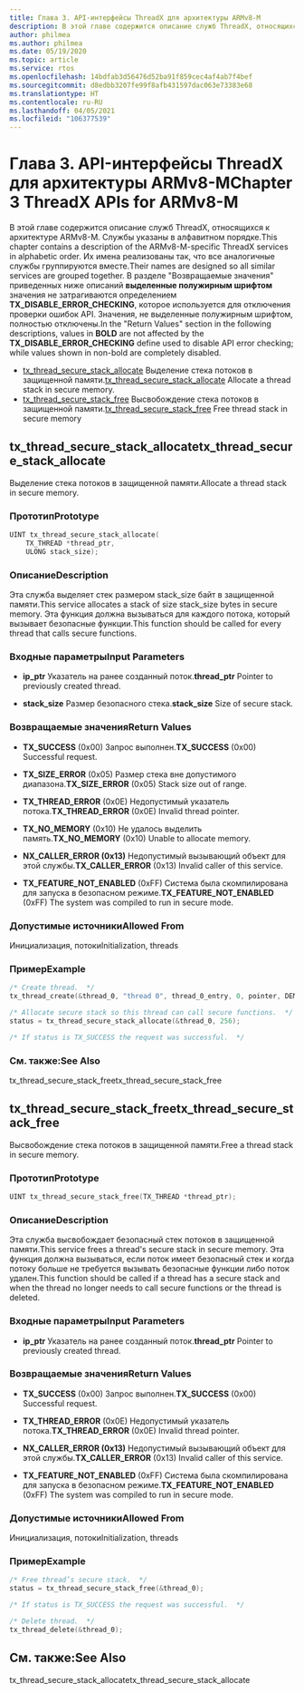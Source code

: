 ```yaml
---
title: Глава 3. API-интерфейсы ThreadX для архитектуры ARMv8-M
description: В этой главе содержится описание служб ThreadX, относящихся к архитектуре ARMv8-M.
author: philmea
ms.author: philmea
ms.date: 05/19/2020
ms.topic: article
ms.service: rtos
ms.openlocfilehash: 14bdfab3d56476d52ba91f859cec4af4ab7f4bef
ms.sourcegitcommit: d8edbb3207fe99f8afb431597dac063e73383e68
ms.translationtype: HT
ms.contentlocale: ru-RU
ms.lasthandoff: 04/05/2021
ms.locfileid: "106377539"
---
```

# <a name="chapter-3--threadx-apis-for-armv8-m"></a><span data-ttu-id="2a5a2-103">Глава 3. API-интерфейсы ThreadX для архитектуры ARMv8-M</span><span class="sxs-lookup"><span data-stu-id="2a5a2-103">Chapter 3  ThreadX APIs for ARMv8-M</span></span>

<span data-ttu-id="2a5a2-104">В этой главе содержится описание служб ThreadX, относящихся к архитектуре ARMv8-M. Службы указаны в алфавитном порядке.</span><span class="sxs-lookup"><span data-stu-id="2a5a2-104">This chapter contains a description of the ARMv8-M-specific ThreadX services in alphabetic order.</span></span> <span data-ttu-id="2a5a2-105">Их имена реализованы так, что все аналогичные службы группируются вместе.</span><span class="sxs-lookup"><span data-stu-id="2a5a2-105">Their names are designed so all similar services are grouped together.</span></span> <span data-ttu-id="2a5a2-106">В разделе "Возвращаемые значения" приведенных ниже описаний **выделенные полужирным шрифтом** значения не затрагиваются определением **TX_DISABLE_ERROR_CHECKING**, которое используется для отключения проверки ошибок API. Значения, не выделенные полужирным шрифтом, полностью отключены.</span><span class="sxs-lookup"><span data-stu-id="2a5a2-106">In the "Return Values" section in the following descriptions, values in **BOLD** are not affected by the **TX_DISABLE_ERROR_CHECKING** define used to disable API error checking; while values shown in non-bold are completely disabled.</span></span>

- <span data-ttu-id="2a5a2-107">[tx_thread_secure_stack_allocate](#tx_thread_secure_stack_allocate) Выделение стека потоков в защищенной памяти.</span><span class="sxs-lookup"><span data-stu-id="2a5a2-107">[tx_thread_secure_stack_allocate](#tx_thread_secure_stack_allocate) Allocate a thread stack in secure memory.</span></span>
- <span data-ttu-id="2a5a2-108">[tx_thread_secure_stack_free](#tx_thread_secure_stack_free) Высвобождение стека потоков в защищенной памяти.</span><span class="sxs-lookup"><span data-stu-id="2a5a2-108">[tx_thread_secure_stack_free](#tx_thread_secure_stack_free) Free thread stack in secure memory</span></span>

## <a name="tx_thread_secure_stack_allocate"></a><span data-ttu-id="2a5a2-109">tx_thread_secure_stack_allocate</span><span class="sxs-lookup"><span data-stu-id="2a5a2-109">tx_thread_secure_stack_allocate</span></span>

<span data-ttu-id="2a5a2-110">Выделение стека потоков в защищенной памяти.</span><span class="sxs-lookup"><span data-stu-id="2a5a2-110">Allocate a thread stack in secure memory.</span></span>

### <a name="prototype"></a><span data-ttu-id="2a5a2-111">Прототип</span><span class="sxs-lookup"><span data-stu-id="2a5a2-111">Prototype</span></span>

```c
UINT tx_thread_secure_stack_allocate(
    TX_THREAD *thread_ptr, 
    ULONG stack_size);
```

### <a name="description"></a><span data-ttu-id="2a5a2-112">Описание</span><span class="sxs-lookup"><span data-stu-id="2a5a2-112">Description</span></span>

<span data-ttu-id="2a5a2-113">Эта служба выделяет стек размером stack_size байт в защищенной памяти.</span><span class="sxs-lookup"><span data-stu-id="2a5a2-113">This service allocates a stack of size stack_size bytes in secure memory.</span></span> <span data-ttu-id="2a5a2-114">Эта функция должна вызываться для каждого потока, который вызывает безопасные функции.</span><span class="sxs-lookup"><span data-stu-id="2a5a2-114">This function should be called for every thread that calls secure functions.</span></span>

### <a name="input-parameters"></a><span data-ttu-id="2a5a2-115">Входные параметры</span><span class="sxs-lookup"><span data-stu-id="2a5a2-115">Input Parameters</span></span>

- <span data-ttu-id="2a5a2-116">**ip_ptr** Указатель на ранее созданный поток.</span><span class="sxs-lookup"><span data-stu-id="2a5a2-116">**thread_ptr** Pointer to previously created thread.</span></span>

- <span data-ttu-id="2a5a2-117">**stack_size** Размер безопасного стека.</span><span class="sxs-lookup"><span data-stu-id="2a5a2-117">**stack_size** Size of secure stack.</span></span>

### <a name="return-values"></a><span data-ttu-id="2a5a2-118">Возвращаемые значения</span><span class="sxs-lookup"><span data-stu-id="2a5a2-118">Return Values</span></span>

- <span data-ttu-id="2a5a2-119">**TX_SUCCESS** (0x00) Запрос выполнен.</span><span class="sxs-lookup"><span data-stu-id="2a5a2-119">**TX_SUCCESS** (0x00) Successful request.</span></span>

- <span data-ttu-id="2a5a2-120">**TX_SIZE_ERROR** (0x05) Размер стека вне допустимого диапазона.</span><span class="sxs-lookup"><span data-stu-id="2a5a2-120">**TX_SIZE_ERROR** (0x05) Stack size out of range.</span></span>

- <span data-ttu-id="2a5a2-121">**TX_THREAD_ERROR** (0x0E) Недопустимый указатель потока.</span><span class="sxs-lookup"><span data-stu-id="2a5a2-121">**TX_THREAD_ERROR** (0x0E) Invalid thread pointer.</span></span>

- <span data-ttu-id="2a5a2-122">**TX_NO_MEMORY** (0x10) Не удалось выделить память.</span><span class="sxs-lookup"><span data-stu-id="2a5a2-122">**TX_NO_MEMORY** (0x10) Unable to allocate memory.</span></span>

- <span data-ttu-id="2a5a2-123">**NX_CALLER_ERROR (0x13)** Недопустимый вызывающий объект для этой службы.</span><span class="sxs-lookup"><span data-stu-id="2a5a2-123">**TX_CALLER_ERROR** (0x13) Invalid caller of this service.</span></span>

- <span data-ttu-id="2a5a2-124">**TX_FEATURE_NOT_ENABLED** (0xFF) Система была скомпилирована для запуска в безопасном режиме.</span><span class="sxs-lookup"><span data-stu-id="2a5a2-124">**TX_FEATURE_NOT_ENABLED** (0xFF) The system was compiled to run in secure mode.</span></span>

### <a name="allowed-from"></a><span data-ttu-id="2a5a2-125">Допустимые источники</span><span class="sxs-lookup"><span data-stu-id="2a5a2-125">Allowed From</span></span>

<span data-ttu-id="2a5a2-126">Инициализация, потоки</span><span class="sxs-lookup"><span data-stu-id="2a5a2-126">Initialization, threads</span></span>

### <a name="example"></a><span data-ttu-id="2a5a2-127">Пример</span><span class="sxs-lookup"><span data-stu-id="2a5a2-127">Example</span></span>

```c
/* Create thread.  */
tx_thread_create(&thread_0, "thread 0", thread_0_entry, 0, pointer, DEMO_STACK_SIZE, 1, 1, TX_NO_TIME_SLICE, TX_AUTO_START);

/* Allocate secure stack so this thread can call secure functions.  */
status = tx_thread_secure_stack_allocate(&thread_0, 256);

/* If status is TX_SUCCESS the request was successful.  */
```

### <a name="see-also"></a><span data-ttu-id="2a5a2-128">См. также:</span><span class="sxs-lookup"><span data-stu-id="2a5a2-128">See Also</span></span>

<span data-ttu-id="2a5a2-129">tx_thread_secure_stack_free</span><span class="sxs-lookup"><span data-stu-id="2a5a2-129">tx_thread_secure_stack_free</span></span>

##  <a name="tx_thread_secure_stack_free"></a><span data-ttu-id="2a5a2-130">tx_thread_secure_stack_free</span><span class="sxs-lookup"><span data-stu-id="2a5a2-130">tx_thread_secure_stack_free</span></span>

<span data-ttu-id="2a5a2-131">Высвобождение стека потоков в защищенной памяти.</span><span class="sxs-lookup"><span data-stu-id="2a5a2-131">Free a thread stack in secure memory.</span></span> 

### <a name="prototype"></a><span data-ttu-id="2a5a2-132">Прототип</span><span class="sxs-lookup"><span data-stu-id="2a5a2-132">Prototype</span></span>

```c
UINT tx_thread_secure_stack_free(TX_THREAD *thread_ptr);
```

### <a name="description"></a><span data-ttu-id="2a5a2-133">Описание</span><span class="sxs-lookup"><span data-stu-id="2a5a2-133">Description</span></span>

<span data-ttu-id="2a5a2-134">Эта служба высвобождает безопасный стек потоков в защищенной памяти.</span><span class="sxs-lookup"><span data-stu-id="2a5a2-134">This service frees a thread's secure stack in secure memory.</span></span> <span data-ttu-id="2a5a2-135">Эта функция должна вызываться, если поток имеет безопасный стек и когда потоку больше не требуется вызывать безопасные функции либо поток удален.</span><span class="sxs-lookup"><span data-stu-id="2a5a2-135">This function should be called if a thread has a secure stack and when the thread no longer needs to call secure functions or the thread is deleted.</span></span>

### <a name="input-parameters"></a><span data-ttu-id="2a5a2-136">Входные параметры</span><span class="sxs-lookup"><span data-stu-id="2a5a2-136">Input Parameters</span></span>

- <span data-ttu-id="2a5a2-137">**ip_ptr** Указатель на ранее созданный поток.</span><span class="sxs-lookup"><span data-stu-id="2a5a2-137">**thread_ptr** Pointer to previously created thread.</span></span>

### <a name="return-values"></a><span data-ttu-id="2a5a2-138">Возвращаемые значения</span><span class="sxs-lookup"><span data-stu-id="2a5a2-138">Return Values</span></span>

- <span data-ttu-id="2a5a2-139">**TX_SUCCESS** (0x00) Запрос выполнен.</span><span class="sxs-lookup"><span data-stu-id="2a5a2-139">**TX_SUCCESS** (0x00) Successful request.</span></span>

- <span data-ttu-id="2a5a2-140">**TX_THREAD_ERROR** (0x0E) Недопустимый указатель потока.</span><span class="sxs-lookup"><span data-stu-id="2a5a2-140">**TX_THREAD_ERROR** (0x0E) Invalid thread pointer.</span></span>

- <span data-ttu-id="2a5a2-141">**NX_CALLER_ERROR (0x13)** Недопустимый вызывающий объект для этой службы.</span><span class="sxs-lookup"><span data-stu-id="2a5a2-141">**TX_CALLER_ERROR** (0x13) Invalid caller of this service.</span></span>

- <span data-ttu-id="2a5a2-142">**TX_FEATURE_NOT_ENABLED** (0xFF) Система была скомпилирована для запуска в безопасном режиме.</span><span class="sxs-lookup"><span data-stu-id="2a5a2-142">**TX_FEATURE_NOT_ENABLED** (0xFF) The system was compiled to run in secure mode.</span></span>

### <a name="allowed-from"></a><span data-ttu-id="2a5a2-143">Допустимые источники</span><span class="sxs-lookup"><span data-stu-id="2a5a2-143">Allowed From</span></span>

<span data-ttu-id="2a5a2-144">Инициализация, потоки</span><span class="sxs-lookup"><span data-stu-id="2a5a2-144">Initialization, threads</span></span>

### <a name="example"></a><span data-ttu-id="2a5a2-145">Пример</span><span class="sxs-lookup"><span data-stu-id="2a5a2-145">Example</span></span>

```c
/* Free thread’s secure stack.  */
status = tx_thread_secure_stack_free(&thread_0);

/* If status is TX_SUCCESS the request was successful.  */

/* Delete thread.  */
tx_thread_delete(&thread_0);
```

## <a name="see-also"></a><span data-ttu-id="2a5a2-146">См. также:</span><span class="sxs-lookup"><span data-stu-id="2a5a2-146">See Also</span></span>

<span data-ttu-id="2a5a2-147">tx_thread_secure_stack_allocate</span><span class="sxs-lookup"><span data-stu-id="2a5a2-147">tx_thread_secure_stack_allocate</span></span>
